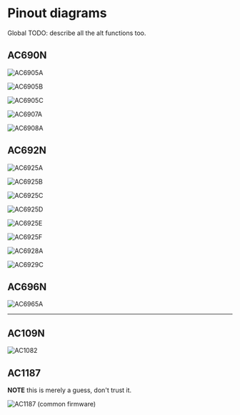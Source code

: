 # Pinout diagrams

Global TODO: describe all the alt functions too.

## AC690N

![AC6905A](AC6905A.svg)

![AC6905B](AC6905B.svg)

![AC6905C](AC6905C.svg)

![AC6907A](AC6907A.svg)

![AC6908A](AC6908A.svg)

## AC692N

![AC6925A](AC6925A.svg)

![AC6925B](AC6925B.svg)

![AC6925C](AC6925C.svg)

![AC6925D](AC6925D.svg)

![AC6925E](AC6925E.svg)

![AC6925F](AC6925F.svg)

![AC6928A](AC6928A.svg)

![AC6929C](AC6929C.svg)

## AC696N

![AC6965A](AC6965A.svg)

----

## AC109N

![AC1082](AC1082.svg)

## AC1187

**NOTE** this is merely a guess, don't trust it.

![AC1187 (common firmware)](AC1187-common.svg)

